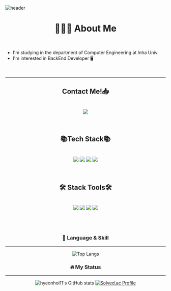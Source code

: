 ![header](https://capsule-render.vercel.app/api?type=waving&color=A3DCBE&height=300&section=header&text=mo_o.noe%20&fontSize=90)

<h1 align="center"> 👩🏻‍💻 About Me </h1> <br>

- I'm studying in the department of Computer Engineering at Inha Univ.
- I'm interested in BackEnd Developer 🖥️

<br><hr>

<h2 align="center">Contact Me!📥</h2><br>
<div align="center"><img src="https://img.shields.io/badge/hyeonhoi11@naver.com-white?style=for-the-badge&logo=Naver&logoColor=#03C75A"/></a><br><br><br>


<h2 align="center">📚Tech Stack📚</h2> <br>
<div align="center"> <img src="https://img.shields.io/badge/Java-red?style=flat&logo=Java&logoColor=white"/></a> <img src="https://img.shields.io/badge/C++-00599C?style=flat&logo=C%2B%2B&logoColor=white"/></a> <img src="https://img.shields.io/badge/MySQL-4479A1?style=flat&logo=MYSQL&logoColor=white"/></a> <img src="https://img.shields.io/badge/HTML-E34F26?style=flat&logo=HTML5&logoColor=white"/></a><br><br><br>


<h2 align="center">🛠️ Stack Tools🛠️ </h2> <br>
<div align="center"> <img src="https://img.shields.io/badge/VScode-007ACC?style=flat&logo=VisualStudioCode&logoColor=white"/></a>  <img src="https://img.shields.io/badge/IntelliJ-000000?style=flat&logo=IntelliJ IDEA&logoColor=white"/></a>  <img src="https://img.shields.io/badge/Visual Studio-5C2D91?style=flat-square&logo=Visual Studio&logoColor=FFFFFF"/></a>  <img src="https://img.shields.io/badge/Git-F05032?style=flat-square&logo=Git&logoColor=FFFFFF"/></a></div>
<br><br><br>

### 💪 Language & Skill
---

![Top Langs](https://github-readme-stats.vercel.app/api/top-langs/?username=hyeonhoi11&layout=compact)


### 🔥 My Status
---
![hyeonhoi11's GitHub stats](https://github-readme-stats.vercel.app/api?username=hyeonhoi11&show_icons=true&theme=radical) [![Solved.ac Profile](http://mazassumnida.wtf/api/v2/generate_badge?boj=mo_o_noe)](https://solved.ac/mo_o_noe/)
